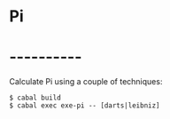 # Pi
# ----------

Calculate Pi using a couple of techniques:

    $ cabal build
    $ cabal exec exe-pi -- [darts|leibniz]
